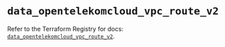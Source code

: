 # `data_opentelekomcloud_vpc_route_v2`

Refer to the Terraform Registry for docs: [`data_opentelekomcloud_vpc_route_v2`](https://registry.terraform.io/providers/opentelekomcloud/opentelekomcloud/1.36.20/docs/data-sources/vpc_route_v2).
